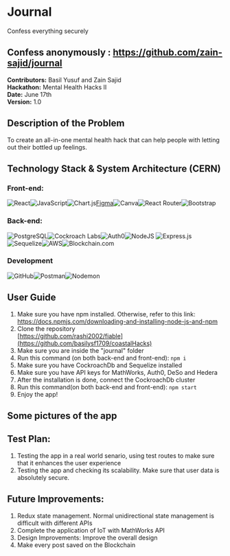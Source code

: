 # Journal

Confess everything securely

## Confess anonymously : https://github.com/zain-sajid/journal

**Contributors:** Basil Yusuf and Zain Sajid <br>
**Hackathon:** Mental Health Hacks II <br>
**Date:** June 17th <br>
**Version:** 1.0 <br>

## Description of the Problem

To create an all-in-one mental health hack that can help people with letting out their bottled up feelings.

## Technology Stack & System Architecture (CERN)

### Front-end:
![React](https://img.shields.io/badge/react-%2320232a.svg?style=for-the-badge&logo=react&logoColor=%2361DAFB)![JavaScript](https://img.shields.io/badge/javascript-%23323330.svg?style=for-the-badge&logo=javascript&logoColor=%23F7DF1E)![Chart.js](https://img.shields.io/badge/chart.js-F5788D.svg?style=for-the-badge&logo=chart.js&logoColor=white)[Figma](https://img.shields.io/badge/figma-%23F24E1E.svg?style=for-the-badge&logo=figma&logoColor=white)![Canva](https://img.shields.io/badge/Canva-%2300C4CC.svg?style=for-the-badge&logo=Canva&logoColor=white)![React Router](https://img.shields.io/badge/React_Router-CA4245?style=for-the-badge&logo=react-router&logoColor=white)![Bootstrap](https://img.shields.io/static/v1?style=for-the-badge&message=Bootstrap&color=7952B3&logo=Bootstrap&logoColor=FFFFFF&label=)

### Back-end:
![PostgreSQL](https://img.shields.io/static/v1?style=for-the-badge&message=PostgreSQL&color=4169E1&logo=PostgreSQL&logoColor=FFFFFF&label=)![Cockroach Labs](https://img.shields.io/static/v1?style=for-the-badge&message=Cockroach+Labs&color=6933FF&logo=Cockroach+Labs&logoColor=FFFFFF&label=)![Auth0](https://img.shields.io/static/v1?style=for-the-badge&message=Auth0&color=EB5424&logo=Auth0&logoColor=FFFFFF&label=)![NodeJS](https://img.shields.io/badge/node.js-6DA55F?style=for-the-badge&logo=node.js&logoColor=white) ![Express.js](https://img.shields.io/badge/express.js-%23404d59.svg?style=for-the-badge&logo=express&logoColor=%2361DAFB)![Sequelize](https://img.shields.io/static/v1?style=for-the-badge&message=Sequelize&color=222222&logo=Sequelize&logoColor=52B0E7&label=)![AWS](https://img.shields.io/badge/AWS-%23FF9900.svg?style=for-the-badge&logo=amazon-aws&logoColor=white)![Blockchain.com](https://img.shields.io/static/v1?style=for-the-badge&message=Blockchain.com&color=121D33&logo=Blockchain.com&logoColor=FFFFFF&label=)

### Development

![GitHub](https://img.shields.io/static/v1?style=for-the-badge&message=GitHub&color=181717&logo=GitHub&logoColor=FFFFFF&label=)![Postman](https://img.shields.io/static/v1?style=for-the-badge&message=Postman&color=FF6C37&logo=Postman&logoColor=FFFFFF&label=)![Nodemon](https://img.shields.io/static/v1?style=for-the-badge&message=Nodemon&color=222222&logo=Nodemon&logoColor=76D04B&label=)

## User Guide

1. Make sure you have npm installed. Otherwise, refer to this link: <br>https://docs.npmjs.com/downloading-and-installing-node-js-and-npm<br>
2. Clone the repository<br>[https://github.com/rashi2002/fiable](https://github.com/basilysf1709/coastalHacks)<br>
3. Make sure you are inside the "journal" folder
4. Run this command (on both back-end and front-end): ```npm i```
5. Make sure you have CockroachDb and Sequelize installed
6. Make sure you have API keys for MathWorks, Auth0, DeSo and Hedera
7. After the installation is done, connect the CockroachDb cluster
8. Run this command(on both back-end and front-end): ```npm start```
9. Enjoy the app!

## Some pictures of the app


## Test Plan: 

1. Testing the app in a real world senario, using test routes to make sure that it enhances the user experience
2. Testing the app and checking its scalability. Make sure that user data is absolutely secure.

## Future Improvements:

1. Redux state management. Normal unidirectional state management is difficult with different APIs
2. Complete the application of IoT with MathWorks API
3. Design Improvements: Improve the overall design
4. Make every post saved on the Blockchain
